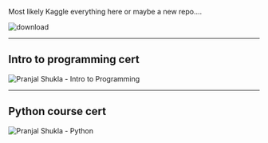 Most likely Kaggle everything here or maybe a new repo.... 

![download](https://github.com/user-attachments/assets/733eb79c-1058-415c-b77d-b50c20c9f70a)

---------------

## Intro to programming cert
![Pranjal Shukla - Intro to Programming](https://github.com/user-attachments/assets/0e98d52a-85f8-411e-8291-c02875c1f89f)

-----------------

## Python course cert
![Pranjal Shukla - Python](https://github.com/user-attachments/assets/b97425ae-d2bc-4b73-86fa-6a72b0e5a82c)
